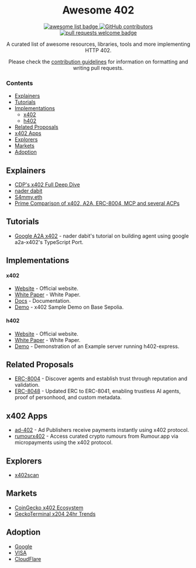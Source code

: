 <div align="center">
  <h1 align="center">Awesome 402</h1>
  <p align="center">
    <a href="https://github.com/sindresorhus/awesome">
      <img alt="awesome list badge" src="https://cdn.rawgit.com/sindresorhus/awesome/d7305f38d29fed78fa85652e3a63e154dd8e8829/media/badge.svg">
    </a>
    <a href="https://github.com/stabloshi/awesome-x402/graphs/contributors">
      <img alt="GitHub contributors" src="https://img.shields.io/github/contributors/stabloshi/awesome-x402">
    </a>
    <a href="http://makeapullrequest.com">
      <img alt="pull requests welcome badge" src="https://img.shields.io/badge/PRs-welcome-brightgreen.svg?style=flat">
    </a>
  </p>
  
  <p align="center">A curated list of awesome resources, libraries, tools and more implementing HTTP 402.</p>
  <p align="center">Please check the <a href="CONTRIBUTING.md">contribution guidelines</a> for information on formatting and writing pull requests.</p>
  
</div>

### Contents

- [Explainers](#explainers)
- [Tutorials](#tutorials)
- [Implementations](#implementations)
    - [x402](#x402)
    - [h402](#h402)
- [Related Proposals](#related-proposals)
- [x402 Apps](#x402-apps)
- [Explorers](#explorers)
- [Markets](#markets)
- [Adoption](#adoption)

## Explainers
- [CDP's x402 Full Deep Dive](https://www.youtube.com/watch?v=Nodgp7fiPQc)
- [nader dabit](https://x.com/dabit3/status/1982483131979735078)
- [S4mmy.eth](https://x.com/S4mmyEth/status/1981672515844878508?t=37HqYAxBXtBsN8NMlQvsYw&s=35)
- [Prime Comparison of x402, A2A, ERC-8004, MCP and several ACPs](https://x.com/jlwhoo7/status/1982465180903813229)

## Tutorials
- [Google A2A x402](https://x.com/dabit3/status/1981777610142367958) - nader dabit's tutorial on building agent using google a2a-x402's TypeScript Port.


## Implementations

#### x402

- [Website](https://www.x402.org/) - Official website.
- [White Paper](https://www.x402.org/x402-whitepaper.pdf) - White Paper.
- [Docs](https://x402.gitbook.io/x402) - Documentation.
- [Demo](https://www.x402.org/protected) - x402 Sample Demo on Base Sepolia.

#### h402

- [Website](https://www.h402.org/) - Official website.
- [White Paper](https://cdn.h402.xyz/h402.pdf) - White Paper.
- [Demo](https://github.com/bit-gpt/h402/tree/main/examples/typescript/servers/express#h402-express-example-server) - Demonstration of an Example server running h402-express.

## Related Proposals
- [ERC-8004](https://eips.ethereum.org/EIPS/eip-8004) - Discover agents and establish trust through reputation and validation.
- [ERC-8048](https://github.com/ethereum/ERCs/pull/1259/) - Updated ERC to ERC-8041, enabling trustless AI agents, proof of personhood, and custom metadata.

## x402 Apps
- [ad-402](https://ad402.vercel.app/) - Ad Publishers receive payments instantly using x402 protocol.
- [rumourx402](https://www.rumourx402.com/) - Access curated crypto rumours from Rumour.app via micropayments using the x402 protocol.

## Explorers
- [x402scan](https://www.x402scan.com/)

## Markets
- [CoinGecko x402 Ecosystem](https://www.coingecko.com/en/categories/x402-ecosystem)
- [GeckoTerminal x204 24hr Trends](https://www.geckoterminal.com/category/x402-protocol)

## Adoption
- [Google](https://github.com/google-agentic-commerce/a2a-x402)
- [VISA](https://investor.visa.com/news/news-details/2025/Visa-Introduces-Trusted-Agent-Protocol-An-Ecosystem-Led-Framework-for-AI-Commerce/default.aspx)
- [CloudFlare](https://developers.cloudflare.com/agents/x402/)
